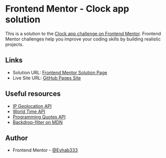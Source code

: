 # Frontend Mentor - Clock app solution

This is a solution to the [Clock app challenge on Frontend Mentor](https://www.frontendmentor.io/challenges/clock-app-LMFaxFwrM). Frontend Mentor challenges help you improve your coding skills by building realistic projects.

## Links

- Solution URL: [Frontend Mentor Solution Page](https://www.frontendmentor.io/solutions/)
- Live Site URL: [GitHub Pages Site](https://eyhab333.github.io/clock-app/)

## Useful resources

- [IP Geolocation API](https://freegeoip.app/)
- [World Time API](http://worldtimeapi.org/)
- [Programming Quotes API](https://programming-quotes-api.herokuapp.com/)
- [Backdrop-filter on MDN](https://developer.mozilla.org/en-US/docs/Web/CSS/backdrop-filter)

## Author

- Frontend Mentor - [@Eyhab333](https://www.frontendmentor.io/profile/Eyhab333)


